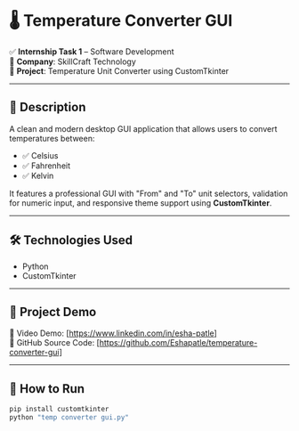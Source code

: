 # 🌡️ Temperature Converter GUI

✅ **Internship Task 1** – Software Development  
🏢 **Company**: SkillCraft Technology  
📌 **Project**: Temperature Unit Converter using CustomTkinter

---

## 🔹 Description  
A clean and modern desktop GUI application that allows users to convert temperatures between:
- ✅ Celsius
- ✅ Fahrenheit
- ✅ Kelvin

It features a professional GUI with "From" and "To" unit selectors, validation for numeric input, and responsive theme support using **CustomTkinter**.

---

## 🛠 Technologies Used  
- Python  
- CustomTkinter  

---

## 🔗 Project Demo  
🎥 Video Demo: [https://www.linkedin.com/in/esha-patle] <!-- Replace with actual video or LinkedIn post if available -->  
📂 GitHub Source Code: [https://github.com/Eshapatle/temperature-converter-gui] <!-- Replace with your GitHub repo link -->

---

## 🚀 How to Run
```bash
pip install customtkinter
python "temp converter gui.py"
